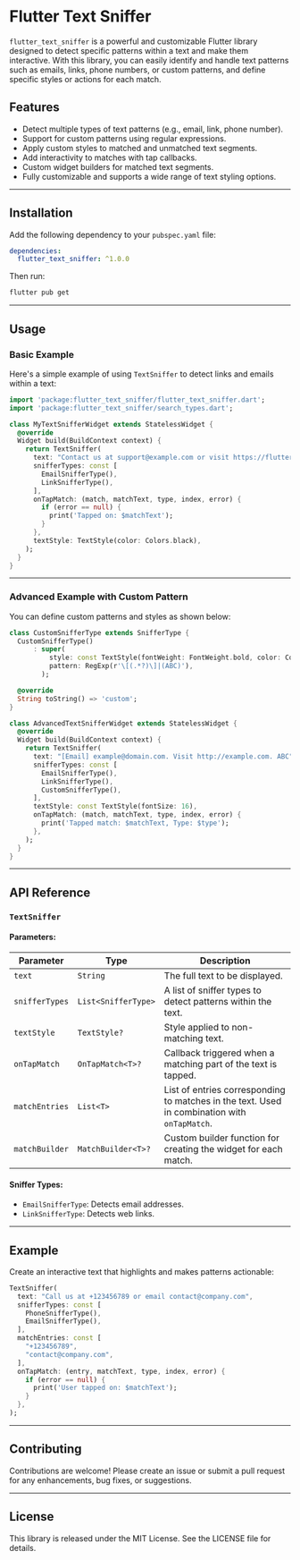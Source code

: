 # Flutter Text Sniffer

`flutter_text_sniffer` is a powerful and customizable Flutter library designed to detect specific patterns within a text and make them interactive. With this library, you can easily identify and handle text patterns such as emails, links, phone numbers, or custom patterns, and define specific styles or actions for each match.

## Features

- Detect multiple types of text patterns (e.g., email, link, phone number).
- Support for custom patterns using regular expressions.
- Apply custom styles to matched and unmatched text segments.
- Add interactivity to matches with tap callbacks.
- Custom widget builders for matched text segments.
- Fully customizable and supports a wide range of text styling options.

---

## Installation

Add the following dependency to your `pubspec.yaml` file:

```yaml
dependencies:
  flutter_text_sniffer: ^1.0.0
```

Then run:

```bash
flutter pub get
```

---

## Usage

### Basic Example

Here's a simple example of using `TextSniffer` to detect links and emails within a text:

```dart
import 'package:flutter_text_sniffer/flutter_text_sniffer.dart';
import 'package:flutter_text_sniffer/search_types.dart';

class MyTextSnifferWidget extends StatelessWidget {
  @override
  Widget build(BuildContext context) {
    return TextSniffer(
      text: "Contact us at support@example.com or visit https://flutter.dev",
      snifferTypes: const [
        EmailSnifferType(),
        LinkSnifferType(),
      ],
      onTapMatch: (match, matchText, type, index, error) {
        if (error == null) {
          print('Tapped on: $matchText');
        }
      },
      textStyle: TextStyle(color: Colors.black),
    );
  }
}
```

---

### Advanced Example with Custom Pattern

You can define custom patterns and styles as shown below:

```dart
class CustomSnifferType extends SnifferType {
  CustomSnifferType()
      : super(
          style: const TextStyle(fontWeight: FontWeight.bold, color: Colors.indigoAccent),
          pattern: RegExp(r'\[(.*?)\]|(ABC)'),
        );

  @override
  String toString() => 'custom';
}

class AdvancedTextSnifferWidget extends StatelessWidget {
  @override
  Widget build(BuildContext context) {
    return TextSniffer(
      text: "[Email] example@domain.com. Visit http://example.com. ABC",
      snifferTypes: const [
        EmailSnifferType(),
        LinkSnifferType(),
        CustomSnifferType(),
      ],
      textStyle: const TextStyle(fontSize: 16),
      onTapMatch: (match, matchText, type, index, error) {
        print('Tapped match: $matchText, Type: $type');
      },
    );
  }
}
```

---

## API Reference

### `TextSniffer`

#### Parameters:

| Parameter            | Type                       | Description                                                                                  |
|----------------------|----------------------------|----------------------------------------------------------------------------------------------|
| `text`               | `String`                  | The full text to be displayed.                                                              |
| `snifferTypes`       | `List<SnifferType>`       | A list of sniffer types to detect patterns within the text.                                 |
| `textStyle`          | `TextStyle?`              | Style applied to non-matching text.                                                        |
| `onTapMatch`         | `OnTapMatch<T>?`          | Callback triggered when a matching part of the text is tapped.                              |
| `matchEntries`       | `List<T>`                 | List of entries corresponding to matches in the text. Used in combination with `onTapMatch`.|
| `matchBuilder`       | `MatchBuilder<T>?`        | Custom builder function for creating the widget for each match.                             |

#### Sniffer Types:

- `EmailSnifferType`: Detects email addresses.
- `LinkSnifferType`: Detects web links.

---

## Example

Create an interactive text that highlights and makes patterns actionable:

```dart
TextSniffer(
  text: "Call us at +123456789 or email contact@company.com",
  snifferTypes: const [
    PhoneSnifferType(),
    EmailSnifferType(),
  ],
  matchEntries: const [
    "+123456789",
    "contact@company.com",
  ],
  onTapMatch: (entry, matchText, type, index, error) {
    if (error == null) {
      print('User tapped on: $matchText');
    }
  },
);
```

---

## Contributing

Contributions are welcome! Please create an issue or submit a pull request for any enhancements, bug fixes, or suggestions.

---

## License

This library is released under the MIT License. See the LICENSE file for details.

